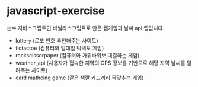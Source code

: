 # javascript-exercise

순수 자바스크립트인 바닐라스크립트로 만든 웹게임과 날씨 api 앱입니다. 
- lottery (로또 번호 추천해주는 사이트)
- tictactoe (컴퓨터와 일대일 틱택토 게임)
- rockscissorpaper (컴퓨터와 가위바위보 대결하는 게임)
- weather_api (사용자가 접속한 지역의 GPS 정보를 기반으로 해당 지역 날씨를 알려주는 사이트)
- card mathcing game (같은 색깔 카드끼리 짝맞추는 게임)
